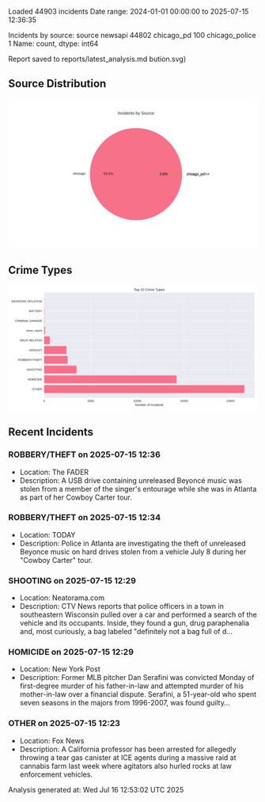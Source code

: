 
Loaded 44903 incidents
Date range: 2024-01-01 00:00:00 to 2025-07-15 12:36:35

Incidents by source:
source
newsapi           44802
chicago_pd          100
chicago_police        1
Name: count, dtype: int64

Report saved to reports/latest_analysis.md
bution.svg)

## Source Distribution
![Source Distribution](images/source_distribution.svg)

## Crime Types
![Crime Types](images/crime_types.svg)

## Recent Incidents

### ROBBERY/THEFT on 2025-07-15 12:36
- Location: The FADER
- Description: A USB drive containing unreleased Beyoncé music was stolen from a member of the singer's entourage while she was in Atlanta as part of her Cowboy Carter tour.


### ROBBERY/THEFT on 2025-07-15 12:34
- Location: TODAY
- Description: Police in Atlanta are investigating the theft of unreleased Beyonce music on hard drives stolen from a vehicle July 8 during her "Cowboy Carter" tour.


### SHOOTING on 2025-07-15 12:29
- Location: Neatorama.com
- Description: CTV News reports that police officers in a town in southeastern Wisconsin pulled over a car and performed a search of the vehicle and its occupants. Inside, they found a gun, drug paraphenalia and, most curiously, a bag labeled "definitely not a bag full of d…


### HOMICIDE on 2025-07-15 12:29
- Location: New York Post
- Description: Former MLB pitcher Dan Serafini was convicted Monday of first-degree murder of his father-in-law and attempted murder of his mother-in-law over a financial dispute. Serafini, a 51-year-old who spent seven seasons in the majors from 1996-2007, was found guilty…


### OTHER on 2025-07-15 12:23
- Location: Fox News
- Description: A California professor has been arrested for allegedly throwing a tear gas canister at ICE agents during a massive raid at cannabis farm last week where agitators also hurled rocks at law enforcement vehicles.

Analysis generated at: Wed Jul 16 12:53:02 UTC 2025
